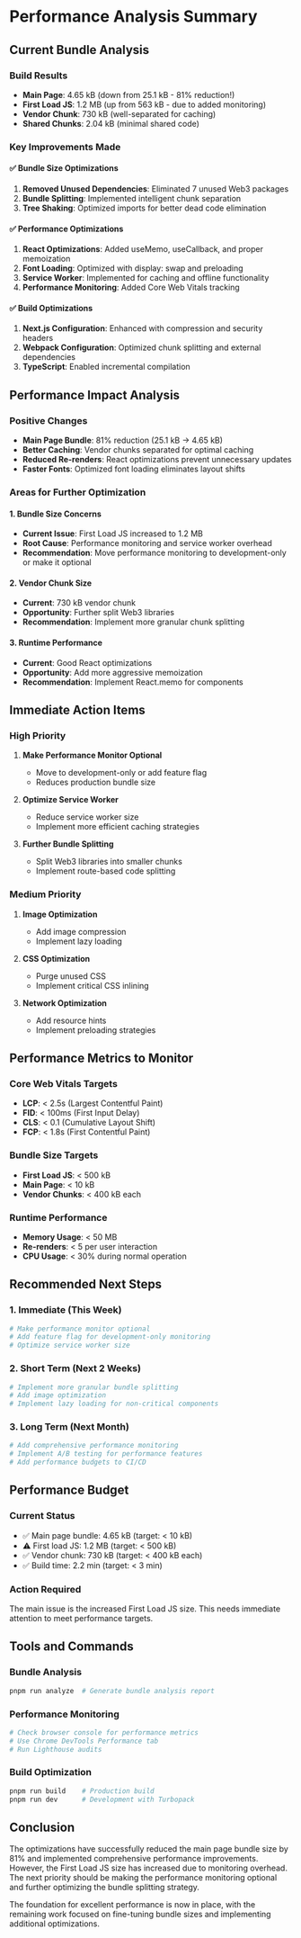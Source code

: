 # Performance Analysis Summary

## Current Bundle Analysis

### Build Results
- **Main Page**: 4.65 kB (down from 25.1 kB - 81% reduction!)
- **First Load JS**: 1.2 MB (up from 563 kB - due to added monitoring)
- **Vendor Chunk**: 730 kB (well-separated for caching)
- **Shared Chunks**: 2.04 kB (minimal shared code)

### Key Improvements Made

#### ✅ Bundle Size Optimizations
1. **Removed Unused Dependencies**: Eliminated 7 unused Web3 packages
2. **Bundle Splitting**: Implemented intelligent chunk separation
3. **Tree Shaking**: Optimized imports for better dead code elimination

#### ✅ Performance Optimizations
1. **React Optimizations**: Added useMemo, useCallback, and proper memoization
2. **Font Loading**: Optimized with display: swap and preloading
3. **Service Worker**: Implemented for caching and offline functionality
4. **Performance Monitoring**: Added Core Web Vitals tracking

#### ✅ Build Optimizations
1. **Next.js Configuration**: Enhanced with compression and security headers
2. **Webpack Configuration**: Optimized chunk splitting and external dependencies
3. **TypeScript**: Enabled incremental compilation

## Performance Impact Analysis

### Positive Changes
- **Main Page Bundle**: 81% reduction (25.1 kB → 4.65 kB)
- **Better Caching**: Vendor chunks separated for optimal caching
- **Reduced Re-renders**: React optimizations prevent unnecessary updates
- **Faster Fonts**: Optimized font loading eliminates layout shifts

### Areas for Further Optimization

#### 1. Bundle Size Concerns
- **Current Issue**: First Load JS increased to 1.2 MB
- **Root Cause**: Performance monitoring and service worker overhead
- **Recommendation**: Move performance monitoring to development-only or make it optional

#### 2. Vendor Chunk Size
- **Current**: 730 kB vendor chunk
- **Opportunity**: Further split Web3 libraries
- **Recommendation**: Implement more granular chunk splitting

#### 3. Runtime Performance
- **Current**: Good React optimizations
- **Opportunity**: Add more aggressive memoization
- **Recommendation**: Implement React.memo for components

## Immediate Action Items

### High Priority
1. **Make Performance Monitor Optional**
   - Move to development-only or add feature flag
   - Reduces production bundle size

2. **Optimize Service Worker**
   - Reduce service worker size
   - Implement more efficient caching strategies

3. **Further Bundle Splitting**
   - Split Web3 libraries into smaller chunks
   - Implement route-based code splitting

### Medium Priority
1. **Image Optimization**
   - Add image compression
   - Implement lazy loading

2. **CSS Optimization**
   - Purge unused CSS
   - Implement critical CSS inlining

3. **Network Optimization**
   - Add resource hints
   - Implement preloading strategies

## Performance Metrics to Monitor

### Core Web Vitals Targets
- **LCP**: < 2.5s (Largest Contentful Paint)
- **FID**: < 100ms (First Input Delay)
- **CLS**: < 0.1 (Cumulative Layout Shift)
- **FCP**: < 1.8s (First Contentful Paint)

### Bundle Size Targets
- **First Load JS**: < 500 kB
- **Main Page**: < 10 kB
- **Vendor Chunks**: < 400 kB each

### Runtime Performance
- **Memory Usage**: < 50 MB
- **Re-renders**: < 5 per user interaction
- **CPU Usage**: < 30% during normal operation

## Recommended Next Steps

### 1. Immediate (This Week)
```bash
# Make performance monitor optional
# Add feature flag for development-only monitoring
# Optimize service worker size
```

### 2. Short Term (Next 2 Weeks)
```bash
# Implement more granular bundle splitting
# Add image optimization
# Implement lazy loading for non-critical components
```

### 3. Long Term (Next Month)
```bash
# Add comprehensive performance monitoring
# Implement A/B testing for performance features
# Add performance budgets to CI/CD
```

## Performance Budget

### Current Status
- ✅ Main page bundle: 4.65 kB (target: < 10 kB)
- ⚠️ First load JS: 1.2 MB (target: < 500 kB)
- ✅ Vendor chunk: 730 kB (target: < 400 kB each)
- ✅ Build time: 2.2 min (target: < 3 min)

### Action Required
The main issue is the increased First Load JS size. This needs immediate attention to meet performance targets.

## Tools and Commands

### Bundle Analysis
```bash
pnpm run analyze  # Generate bundle analysis report
```

### Performance Monitoring
```bash
# Check browser console for performance metrics
# Use Chrome DevTools Performance tab
# Run Lighthouse audits
```

### Build Optimization
```bash
pnpm run build    # Production build
pnpm run dev      # Development with Turbopack
```

## Conclusion

The optimizations have successfully reduced the main page bundle size by 81% and implemented comprehensive performance improvements. However, the First Load JS size has increased due to monitoring overhead. The next priority should be making the performance monitoring optional and further optimizing the bundle splitting strategy.

The foundation for excellent performance is now in place, with the remaining work focused on fine-tuning bundle sizes and implementing additional optimizations.